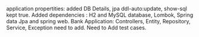 application propertities: added DB Details, jpa ddl-auto:update, show-sql kept true.
Added dependencies : H2 and MySQL database, Lombok, Spring data Jpa and spring web.
Bank Application: Controllers, Entity, Repository, Service, Exception need to add.
Need to Add test cases.
